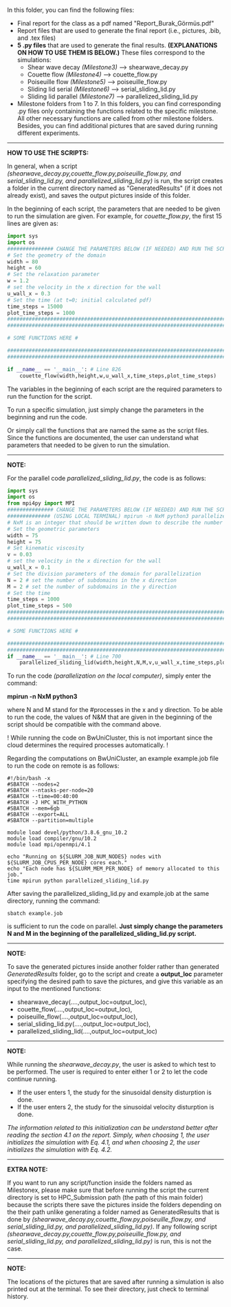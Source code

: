 In this folder, you can find the following files: 
* Final report for the class as a pdf named "Report_Burak_Görmüs.pdf"
* Report files that are used to generate the final report (i.e., pictures, .bib, and .tex files)
* **5 .py files** that are used to generate the final results. **(EXPLANATIONS ON HOW TO USE THEM IS BELOW.)** These files correspond to the simulations: 
    * Shear wave decay *(Milestone3)* --> shearwave_decay.py
    * Couette flow *(Milestone4)* --> couette_flow.py
    * Poiseuille flow *(Milestone5)* --> poiseuille_flow.py
    * Sliding lid serial *(Milestone6)* --> serial_sliding_lid.py
    * Sliding lid parallel *(Milestone7)* --> parallelized_sliding_lid.py
* Milestone folders from 1 to 7. In this folders, you can find corresponding .py files only containing the functions related to the specific milestone. All other necessary functions are called from other milestone folders. Besides, you can find additional pictures that are saved during running different experiments. 

---
**HOW TO USE THE SCRIPTS:**

In general, when a script *(shearwave_decay.py,couette_flow.py,poiseuille_flow.py, and serial_sliding_lid.py, and parallelized_sliding_lid.py)* is run, the script creates a folder in the current directory named as "GeneratedResults" (if it does not already exist), and saves the output pictures inside of this folder. 

In the beginning of each script, the parameters that are needed to be given to run the simulation are given. For example, for *couette_flow.py*, the first 15 lines are given as: 
```python
import sys
import os
############### CHANGE THE PARAMETERS BELOW (IF NEEDED) AND RUN THE SCRIPT ####################
# Set the geometry of the domain
width = 80
height = 60   
# Set the relaxation parameter
w = 1.2
# set the velocity in the x direction for the wall
u_wall_x = 0.3
# Set the time (at t=0; initial calculated pdf)
time_steps = 15000
plot_time_steps = 1000
################################################################################################
################################################################################################

# SOME FUNCTIONS HERE # 

################################################################################################
################################################################################################

if __name__ == '__main__': # Line 826 
    couette_flow(width,height,w,u_wall_x,time_steps,plot_time_steps)
```
The variables in the beginning of each script are the required parameters to run the function for the script. 

To run a specific simulation, just simply change the parameters in the beginning and run the code.

Or simply call the functions that are named the same as the script files. Since the functions are documented, the user can understand what parameters that needed to be given to run the simulation. 

--- 
**NOTE:**

For the parallel code *parallelized_sliding_lid.py*, the code is as follows: 
```python
import sys
import os
from mpi4py import MPI
############### CHANGE THE PARAMETERS BELOW (IF NEEDED) AND RUN THE SCRIPT ####################
############## (USING LOCAL TERMINAL) mpirun -n NxM python3 parallelized_sliding_lid.py ##########
# NxM is an integer that should be written down to describe the number of processors to be used, if the local terminal is used. 
# Set the geometric parameters
width = 75
height = 75
# Set kinematic viscosity
v = 0.03
# set the velocity in the x direction for the wall
u_wall_x = 0.1
# Set the division parameters of the domain for parallelization
N = 2 # set the number of subdomains in the x direction 
M = 2 # set the number of subdomains in the y direction 
# Set the time
time_steps = 1000
plot_time_steps = 500
################################################################################################
################################################################################################

# SOME FUNCTIONS HERE # 

################################################################################################
################################################################################################
if __name__ == '__main__': # Line 700
    parallelized_sliding_lid(width,height,N,M,v,u_wall_x,time_steps,plot_time_steps)
```
To run the code *(parallelization on the local computer)*, simply enter the command: 

**mpirun -n NxM python3**

where N and M stand for the #processes in the x and y direction. To be able to run the code, the values of N&M that are given in the beginning of the script should be compatible with the command above.

! While running the code on BwUniCluster, this is not important since the cloud determines the required processes automatically. ! 

Regarding the computations on BwUniCluster, an example example.job file to run the code on remote is as follows: 
```
#!/bin/bash -x
#SBATCH --nodes=2
#SBATCH --ntasks-per-node=20
#SBATCH --time=00:40:00
#SBATCH -J HPC_WITH_PYTHON
#SBATCH --mem=6gb
#SBATCH --export=ALL
#SBATCH --partition=multiple

module load devel/python/3.8.6_gnu_10.2
module load compiler/gnu/10.2
module load mpi/openmpi/4.1

echo "Running on ${SLURM_JOB_NUM_NODES} nodes with ${SLURM_JOB_CPUS_PER_NODE} cores each."
echo "Each node has ${SLURM_MEM_PER_NODE} of memory allocated to this job."
time mpirun python parallelized_sliding_lid.py
```
After saving the parallelized_sliding_lid.py and example.job at the same directory, running the command: 
```
sbatch example.job
```
is sufficient to run the code on parallel. 
**Just simply change the parameters N and M in the beginning of the parallelized_sliding_lid.py script.**

--- 
**NOTE:**

To save the generated pictures inside another folder rather than generated *GeneratedResults* folder, go to the script and create a **output_loc** parameter specifying the desired path to save the pictures, and give this variable as an input to the mentioned functions:
- shearwave_decay(....,output_loc=output_loc), 
- couette_flow(....,output_loc=output_loc),
- poiseuille_flow(....,output_loc=output_loc),
- serial_sliding_lid.py(....,output_loc=output_loc),
- parallelized_sliding_lid(....,output_loc=output_loc)

--- 
**NOTE:**

While running the *shearwave_decay.py*, the user is asked to which test to be performed. The user is required to enter either 1 or 2 to let the code continue running.
- If the user enters 1, the study for the sinusoidal density disturption is done. 
- If the user enters 2, the study for the sinusoidal velocity disturption is done. 

*The information related to this initialization can be understand better after reading the section 4.1 on the report. Simply, when choosing 1, the user initializes the simulation with Eq. 4.1, and when choosing 2, the user initializes the simulation with Eq. 4.2.*

--- 
**EXTRA NOTE:**

If you want to run any script/function inside the folders named as Milestonex, please make sure that before running the script the current directory is set to HPC_Submission path (the path of this main folder) because the scripts there save the pictures inside the folders depending on the their path unlike generating a folder named as GeneratedResults that is done by *(shearwave_decay.py,couette_flow.py,poiseuille_flow.py, and serial_sliding_lid.py, and parallelized_sliding_lid.py)*.  If any following script *(shearwave_decay.py,couette_flow.py,poiseuille_flow.py, and serial_sliding_lid.py, and parallelized_sliding_lid.py)* is run, this is not the case. 

--- 
**NOTE:**

The locations of the pictures that are saved after running a simulation is also printed out at the terminal. To see their directory, just check to terminal history. 





    
  


